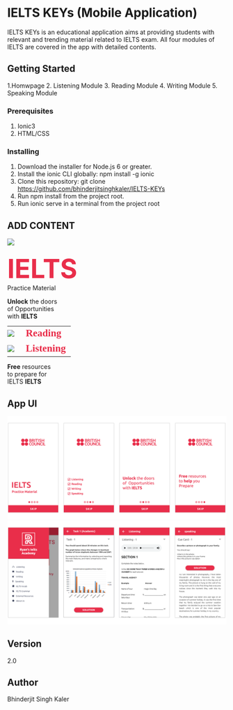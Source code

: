 # IELTS KEYs (Mobile Application)

IELTS KEYs is an educational application aims at providing students with relevant and trending material related to IELTS exam. All four modules of IELTS are covered in the app with detailed contents.

## Getting Started

1.Homwpage
2. Listening Module
3. Reading Module
4. Writing Module
5. Speaking Module

### Prerequisites

1. Ionic3
2. HTML/CSS

### Installing

1. Download the installer for Node.js 6 or greater.
2. Install the ionic CLI globally: npm install -g ionic
3. Clone this repository: git clone https://github.com/bhinderjitsinghkaler/IELTS-KEYs
4. Run npm install from the project root.
5. Run ionic serve in a terminal from the project root

## ADD CONTENT

<ion-content no-padding scroll="false" class="bg">
    <div class="logo">
        <img src="./assets/img/bc.png">
    </div>
    <ion-slides no-padding pager autoplay="2000" loop="true" speed="2000">
        <ion-slide>           
            <div class="h4">
                <p> <b style="color:#e92e4a; font-size:60px;">IELTS</b> <br>Practice Material</p>
            </div>
        </ion-slide>
        <ion-slide>
            <div class="unlock">
                <p><b>Unlock</b> the doors<br> of Opportunities<br> with <b>IELTS</b></p>
            </div>
        </ion-slide>
        <ion-slide>
            <table class="mylist">
                <tr>
                    <td style="padding:5px 0px 5px 0px;"> <img src="./assets/img/checkbox.png"></td>
                    <td style="font-size: 23px; font-family:ubuntu; color:#e92e4a;">
                        <p style="padding-left: 15px; margin:0px;"><b>Reading</b></p>
                    </td>
                </tr>
                <tr>
                    <td style="padding:5px 0px 5px 0px;"> <img src="./assets/img/checkbox.png"></td>
                    <td style=" font-size: 23px; font-family:ubuntu; color:#e92e4a;">
                        <p style="padding-left: 15px; margin:0px;"><b>Listening</b></p>
                    </td>
                </tr>
                 </table>
        </ion-slide>
        <ion-slide>
            <div class="free">
                <p><b>Free</b> resources<br> to prepare for<br> IELTS <b>IELTS</b></p>
            </div>
        </ion-slide>
    </ion-slides>
</ion-content>


## App UI

<img src="ss1.png">
<img src="ss2.png">

## Version

2.0

## Author

Bhinderjit Singh Kaler
